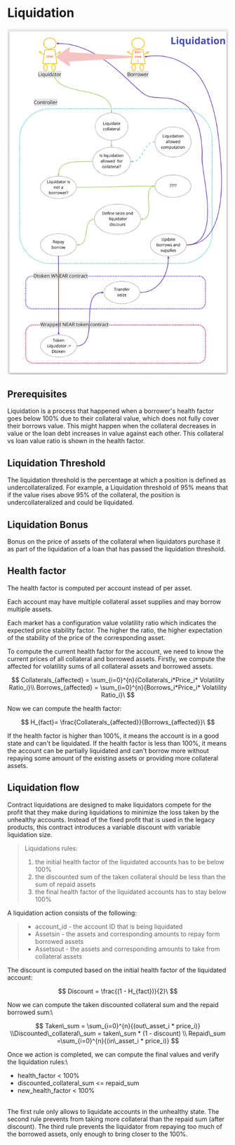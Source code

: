 # Liquidation

![](<../.gitbook/assets/liquidation.png>)

## Prerequisites

Liquidation is a process that happened when a borrower's health factor goes below 100% due to their collateral value, which does not fully cover their borrows value. This might happen when the collateral decreases in value or the loan debt increases in value against each other. This collateral vs loan value ratio is shown in the health factor.

## Liquidation Threshold

The liquidation threshold is the percentage at which a position is defined as undercollateralized. For example, a Liquidation threshold of 95% means that if the value rises above 95% of the collateral, the position is undercollateralized and could be liquidated.

## Liquidation Bonus

Bonus on the price of assets of the collateral when liquidators purchase it as part of the liquidation of a loan that has passed the liquidation threshold.

## Health factor

The health factor is computed per account instead of per asset.

Each account may have multiple collateral asset supplies and may borrow multiple assets.

Each market has a configuration value volatility ratio which indicates the expected price stability factor. The higher the ratio, the higher expectation of the stability of the price of the corresponding asset.

To compute the current health factor for the account, we need to know the current prices of all collateral and borrowed assets. Firstly, we compute the affected for volatility sums of all collateral assets and borrowed assets.

$$
Collaterals_{affected} = \sum_{i=0}^{n}{Collaterals_i*Price_i* Volatility Ratio_i}\\
Borrows_{affected} = \sum_{i=0}^{n}{Borrows_i*Price_i* Volatility Ratio_i}\
$$

Now we can compute the health factor:

$$
H_{fact}= \frac{Collaterals_{affected}}{Borrows_{affected}}\
$$

If the health factor is higher than 100%, it means the account is in a good state and can't be liquidated. If the health factor is less than 100%, it means the account can be partially liquidated and can't borrow more without repaying some amount of the existing assets or providing more collateral assets.

## Liquidation flow

Contract liquidations are designed to make liquidators compete for the profit that they make during liquidations to minimize the loss taken by the unhealthy accounts. Instead of the fixed profit that is used in the legacy products, this contract introduces a variable discount with variable liquidation size.

> Liquidations rules:
>
> 1. the initial health factor of the liquidated accounts has to be below 100%
> 2. the discounted sum of the taken collateral should be less than the sum of repaid assets
> 3. the final health factor of the liquidated accounts has to stay below 100%

A liquidation action consists of the following:

> * account\_id - the account ID that is being liquidated
> * Assetsin - the assets and corresponding amounts to repay form borrowed assets
> * Assetsout - the assets and corresponding amounts to take from collateral assets

The discount is computed based on the initial health factor of the liquidated account:

$$
Discount = \frac{(1 - H_{fact})}{2}\
$$

Now we can compute the taken discounted collateral sum and the repaid borrowed sum:\


$$
Taken\_sum = \sum_{i=0}^{n}{(out\_asset_i * price_i)} \\Discounted\_collateral\_sum = taken\_sum * (1 - discount) \\
Repaid\_sum =\sum_{i=0}^{n}{(in\_asset_i * price_i)}
$$

Once we action is completed, we can compute the final values and verify the liquidation rules:\


* health\_factor < 100%
* discounted\_collateral\_sum <= repaid\_sum
* new\_health\_factor < 100%

\
The first rule only allows to liquidate accounts in the unhealthy state. The second rule prevents from taking more collateral than the repaid sum (after discount). The third rule prevents the liquidator from repaying too much of the borrowed assets, only enough to bring closer to the 100%.
